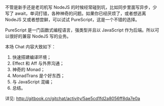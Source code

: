 不管是新手还是老司机写 NodeJS 的时候经常碰到坑，比如同步里面写异步，少写了 await，单词打错，各种神奇的问题。如果你已经厌烦了，或者想逃离 NodeJS 又或者想尝鲜，可以试试 PureScript，这是一个不错的选择。

PureScript 是一门函数式编程语言，强类型并且以 JavaScript 作为后端。所以可以很好的兼容 NodeJS 写的业务。

本场 Chat 内容大致如下：

1. 快速搭建编译环境；
2. Effect 和 Aff 与外界沟通；
3. 神奇的 Monad；
4. MonadTrans 是个好东西；
5. 与 JavaScript 混编；
6. 总结。

详见: <http://gitbook.cn/gitchat/activity/5ae5cd1fd2a8056ff8da7e0a>
